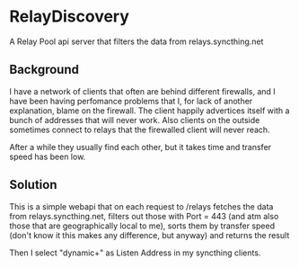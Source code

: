 # RelayDiscovery
A Relay Pool api server that filters the data from relays.syncthing.net

## Background
I have a network of clients that often are behind different firewalls, and I have been having perfomance problems that I, 
for lack of another explanation, blame on the firewall. The client happily advertices itself with a bunch of addresses that will never work.
Also clients on the outside sometimes connect to relays that the firewalled client will never reach. 

After a while they usually find each other, but it takes time and transfer speed has been low.

## Solution
This is a simple webapi that on each request to /relays fetches the data from relays.syncthing.net, filters out those with Port = 443 
(and atm also those that are geographically local to me), sorts them by transfer speed (don't know it this makes any difference, but anyway)
and returns the result

Then I select "dynamic+<webapi address>" as Listen Address in my syncthing clients.
